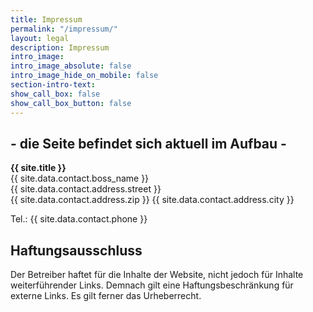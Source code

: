 ```yaml
---
title: Impressum
permalink: "/impressum/"
layout: legal
description: Impressum
intro_image:
intro_image_absolute: false
intro_image_hide_on_mobile: false
section-intro-text:
show_call_box: false
show_call_box_button: false
---
```


<h2 class="text-center w-100 my-3">
- die Seite befindet sich aktuell im Aufbau -
</h2>

<strong>{{ site.title }}</strong><br>
{{ site.data.contact.boss_name }}<br>
{{ site.data.contact.address.street }}<br>
{{ site.data.contact.address.zip }} {{ site.data.contact.address.city }}

Tel.: {{ site.data.contact.phone }}

## Haftungsausschluss
Der Betreiber haftet für die Inhalte der Website, nicht jedoch für Inhalte weiterführender Links. Demnach gilt eine Haftungsbeschränkung für externe Links. Es gilt ferner das Urheberrecht.

